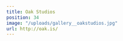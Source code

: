 ```yaml
---
title: Oak Studios
position: 34
image: "/uploads/gallery__oakstudios.jpg"
url: http://oak.is/
---
```


